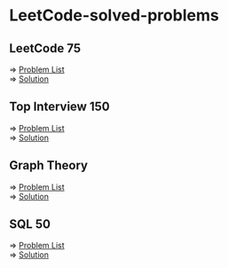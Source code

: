# LeetCode-solved-problems

## LeetCode 75
  => [Problem List](https://leetcode.com/studyplan/leetcode-75/)\
  => [Solution](https://github.com/ImtiajEmon/LeetCode-solved-problems/tree/main/LeetCode%2075)

## Top Interview 150
  => [Problem List](https://leetcode.com/studyplan/top-interview-150/)\
  => [Solution](https://github.com/ImtiajEmon/LeetCode-solved-problems/tree/main/Top%20Interview%20150)

## Graph Theory
  => [Problem List](https://leetcode.com/studyplan/graph-theory/)\
  => [Solution](https://github.com/ImtiajEmon/LeetCode-solved-problems/tree/main/Graph%20Theory)

## SQL 50
  => [Problem List](https://leetcode.com/studyplan/top-sql-50/)\
  => [Solution](https://github.com/ImtiajEmon/LeetCode-solved-problems/tree/main/SQL%2050)
